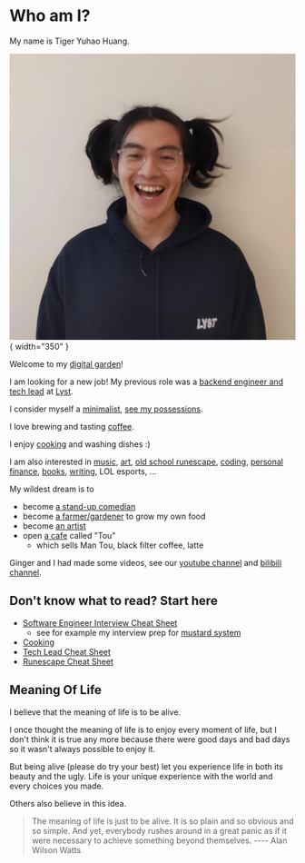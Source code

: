 # Who am I?

My name is Tiger Yuhao Huang.

![me](images/me.webp){ width="350" }

Welcome to my [digital garden](digital-garden.md)!

I am looking for a new job! My previous role was a [backend engineer and tech lead](cheat-sheet-software-engineering.md) at [Lyst](https://www.lyst.com).

I consider myself a [minimalist](minimalism.md), [see my possessions](all-things.md).

I love brewing and tasting [coffee](index-coffee.md).

I enjoy [cooking](cooking.md) and washing dishes :)

I am also interested in
[music](index-music.md),
[art](art.md),
[old school runescape](cheat-sheet-runescape.md),
[coding](https://github.com/ynotstartups),
[personal finance](https://www.bilibili.com/video/BV1u54y1x7zF),
[books](reading.md),
[writing](digital-garden.md),
LOL esports,
...

My wildest dream is to

- become [a stand-up comedian](stand-up-comedy.md)
- become [a farmer/gardener](farmer.md) to grow my own food
- become [an artist](artist.md)
- open [a cafe](coffee-recipe.md) called "Tou"
  - which sells Man Tou, black filter coffee, latte

Ginger and I had made some videos, see our [youtube channel](https://www.youtube.com/channel/UCQE6i7tcSbBQMD8KSeUQYvQ) and [bilibili channel](https://space.bilibili.com/1281157300).

## Don't know what to read? Start here

- [Software Engineer Interview Cheat Sheet](cheat-sheet-interview.md)
  - see for example my interview prep for [mustard system](cheat-sheet-mustard-systems.md)
- [Cooking](cooking.md)
- [Tech Lead Cheat Sheet](cheat-sheet-software-engineering.md)
- [Runescape Cheat Sheet](cheat-sheet-runescape.md)

## Meaning Of Life

I believe that the meaning of life is to be alive.

I once thought the meaning of life is to enjoy every moment of life, but I don't think it is true any more because there were good days and bad days so it wasn't always possible to enjoy it.

But being alive (please do try your best) let you experience life in both its beauty and the ugly. Life is your unique experience with the world and every choices you made.

Others also believe in this idea.

> The meaning of life is just to be alive. It is so plain and so obvious and so simple. And yet, everybody rushes around in a great panic as if it were necessary to achieve something beyond themselves.
> ---- Alan Wilson Watts
